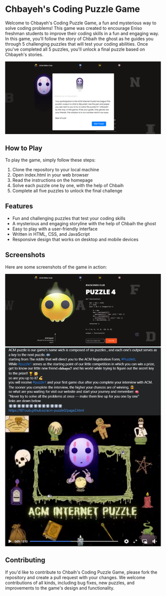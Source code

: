 
 # Chbayeh's Coding Puzzle Game

Welcome to Chbayeh's Coding Puzzle Game, a fun and mysterious way to solve coding problems! This game was created to encourage Eniso freshman students to improve their coding skills in a fun and engaging way. In this game, you'll follow the story of Chbaih the ghost as he guides you through 5 challenging puzzles that will test your coding abilities. Once you've completed all 5 puzzles, you'll unlock a final puzzle based on Chbayeh's stories.


![Screenshot 1](Chbayeh.png)


## How to Play
To play the game, simply follow these steps:

1. Clone the repository to your local machine
2. Open index.html in your web browser
3. Read the instructions on the homepage
4. Solve each puzzle one by one, with the help of Chbaih
5. Complete all five puzzles to unlock the final challenge


## Features
- Fun and challenging puzzles that test your coding skills
- A mysterious and engaging storyline with the help of Chbaih the ghost
- Easy to play with a user-friendly interface
- Written in HTML, CSS, and JavaScript
- Responsive design that works on desktop and mobile devices

## Screenshots

Here are some screenshots of the game in action:

![Screenshot 1](puzzle4.png)
![Screenshot 2](acmpuzzle.png)

## Contributing

If you'd like to contribute to Chbaih's Coding Puzzle Game, please fork the repository and create a pull request with your changes. We welcome contributions of all kinds, including bug fixes, new puzzles, and improvements to the game's design and functionality.

